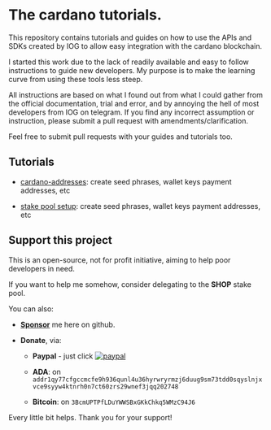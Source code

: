 # The cardano tutorials.

This repository contains tutorials and guides on how to use the APIs and SDKs 
created by IOG to allow easy integration with the cardano blockchain.

I started this work due to the lack of readily available and easy to follow
instructions to guide new developers. My purpose is to make the learning curve
from using these tools less steep.

All instructions are based on what I found out from what I could gather from
the official documentation, trial and error, and by annoying the hell of most 
developers from IOG on telegram. If you find any incorrect assumption or 
instruction, please submit a pull request with amendments/clarification.

Feel free to submit pull requests with your guides and tutorials too.

## Tutorials

 * [cardano-addresses](./cardano-addresses.md): create seed phrases, wallet keys
 payment addresses, etc
 
 * [stake pool setup](./pool_setup/base_setup.md): create seed phrases, wallet keys
  payment addresses, etc

## Support this project 

This is an open-source, not for profit initiative, aiming to help poor 
developers in need.

If you want to help me somehow, consider delegating to the **SHOP** stake pool.

You can also:
  
 * **<a class="github-button" href="https://github.com/sponsors/jbax" data-icon="octicon-heart" aria-label="Sponsor @jbax on GitHub">Sponsor</a>** me here on github.

 * **Donate**, via:
  
   * **Paypal** - just click [![paypal](https://www.paypalobjects.com/en_US/i/btn/btn_donate_SM.gif)](https://www.paypal.com/cgi-bin/webscr?cmd=_s-xclick&hosted_button_id=JKH3JNHLL4Y42&source=url) 
   
   * **ADA**: on `addr1qy77cfgccmcfe9h936qunl4u36hyrwryrmzj6duug9sm73tdd0sqyslnjxvce9syyw4ktnrh0n7ct60zrs29wnef3jqq202748`
                  
   * **Bitcoin**: on `3BcmUPTPfLDuYWWSBxGKkChkq5WMzC94J6`
 
Every little bit helps. Thank you for your support!

